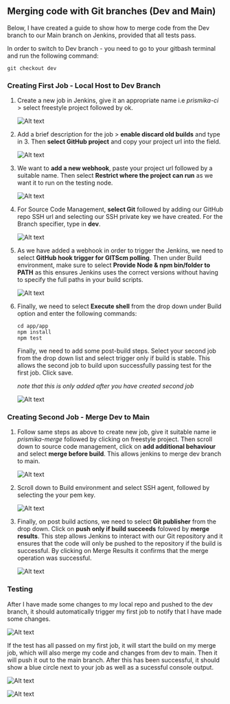 ## Merging code  with Git branches (Dev and Main)
Below, I have created a guide to show how to merge code from the Dev branch to our Main branch on Jenkins, provided that all tests pass.


 In order to switch to Dev branch - you need to go to your gitbash terminal and run the following command: 

   ```
   git checkout dev
   ```
### Creating First Job - Local Host to Dev Branch
1) Create a new job in Jenkins, give it an appropriate name i.e *prismika-ci* > select freestyle project followed by ok. 
   
   ![Alt text](images/ci_name.png)


2) Add a brief description for the job > **enable discard old builds** and type in 3. Then **select GitHub project** and copy your project url into the field. 

   ![Alt text](images/add_name_oldbuilds_github.png)

3) We want to **add a new webhook**, paste your project url followed by a suitable name. Then select **Restrict where the project can run** as we want it to run on the testing node. 

   ![Alt text](images/webhook_testing_node.png)

4) For Source Code Management, **select Git** followed by adding our GitHub repo SSH url and selecting our SSH private key we have created. For the Branch specifier, type in **dev**.

   ![Alt text](images/source_code_management.png)

5) As we have added a webhook in order to trigger the Jenkins, we need to select **GitHub hook trigger for GITScm polling**. Then under Build environment, make sure to select **Provide Node & npm bin/folder to PATH** as this ensures Jenkins uses the correct versions without having to specify the full paths in your build scripts.
   
   ![Alt text](images/buildtriggers_buildenvrionment.png)


6) Finally, we need to select **Execute shell** from the drop down under Build option and enter the following commands: 
   
   ```
   cd app/app
   npm install 
   npm test
   ```
   Finally, we need to add some post-build steps. Select your second job from the drop down list and select trigger only if build is stable. This allows the second job to build upon successfully passing test for the first job. Click save. 
   
    *note that this is only added after you have created second job* 


   ![Alt text](images/build_post_build_actions.png)

### Creating Second Job - Merge Dev to Main

1) Follow same steps as above to create new job, give it suitable name ie *prismika-merge* followed by clicking on freestyle project. Then scroll down to source code management, click on **add additional behaviour** and select **merge before build**. This allows jenkins to merge dev branch to main. 

   ![Alt text](images/merge_before_build.png)

2) Scroll down to Build environment and select SSH agent, followed by selecting the your pem key.

   ![Alt text](images/sshagent.png)

3) Finally, on post build actions, we need to select **Git publisher** from the drop down. Click on **push only if build succeeds** folowed by **merge results**. This step allows Jenkins to interact with our Git repository and it ensures that the code will only be pushed to the repository if the build is successful. By clicking on Merge Results it confirms that the merge operation was successful.

   ![Alt text](images/git_publisher.png)

   
### Testing

After I have made some changes to my local repo and pushed to the dev branch, it should automatically trigger my first job to notify that I have made some changes. 

   ![Alt text](images/ci.png)

If the test has all passed on my first job, it will start the build on my merge job, which will also merge my code and changes from dev to main. Then it will push it out to the main branch. After this has been successful, it should show a blue circle next to your job as well as a sucessful console output. 

![Alt text](images/merge.png)


![Alt text](images/console_output.png)